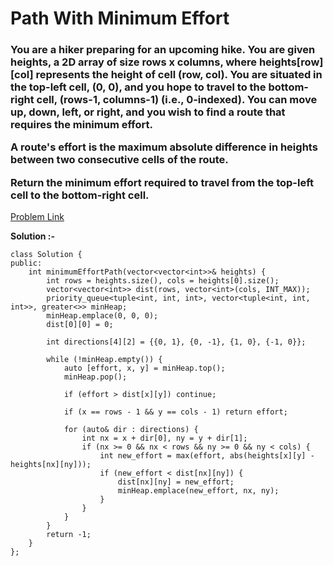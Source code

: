 # Path With Minimum Effort

<h3>
You are a hiker preparing for an upcoming hike. You are given heights, a 2D array of size rows x columns, where heights[row][col] represents the height of cell (row, col). You are situated in the top-left cell, (0, 0), and you hope to travel to the bottom-right cell, (rows-1, columns-1) (i.e., 0-indexed). You can move up, down, left, or right, and you wish to find a route that requires the minimum effort.

A route's effort is the maximum absolute difference in heights between two consecutive cells of the route.

Return the minimum effort required to travel from the top-left cell to the bottom-right cell.
</h3>

[Problem Link](https://leetcode.com/problems/path-with-minimum-effort/description/?envType=daily-question&envId=2023-09-16)

**Solution :-**

```
class Solution {
public:
    int minimumEffortPath(vector<vector<int>>& heights) {
        int rows = heights.size(), cols = heights[0].size();
        vector<vector<int>> dist(rows, vector<int>(cols, INT_MAX));
        priority_queue<tuple<int, int, int>, vector<tuple<int, int, int>>, greater<>> minHeap;
        minHeap.emplace(0, 0, 0);
        dist[0][0] = 0;
        
        int directions[4][2] = {{0, 1}, {0, -1}, {1, 0}, {-1, 0}};
        
        while (!minHeap.empty()) {
            auto [effort, x, y] = minHeap.top();
            minHeap.pop();
            
            if (effort > dist[x][y]) continue;
            
            if (x == rows - 1 && y == cols - 1) return effort;
            
            for (auto& dir : directions) {
                int nx = x + dir[0], ny = y + dir[1];
                if (nx >= 0 && nx < rows && ny >= 0 && ny < cols) {
                    int new_effort = max(effort, abs(heights[x][y] - heights[nx][ny]));
                    if (new_effort < dist[nx][ny]) {
                        dist[nx][ny] = new_effort;
                        minHeap.emplace(new_effort, nx, ny);
                    }
                }
            }
        }
        return -1;
    }
};
```
